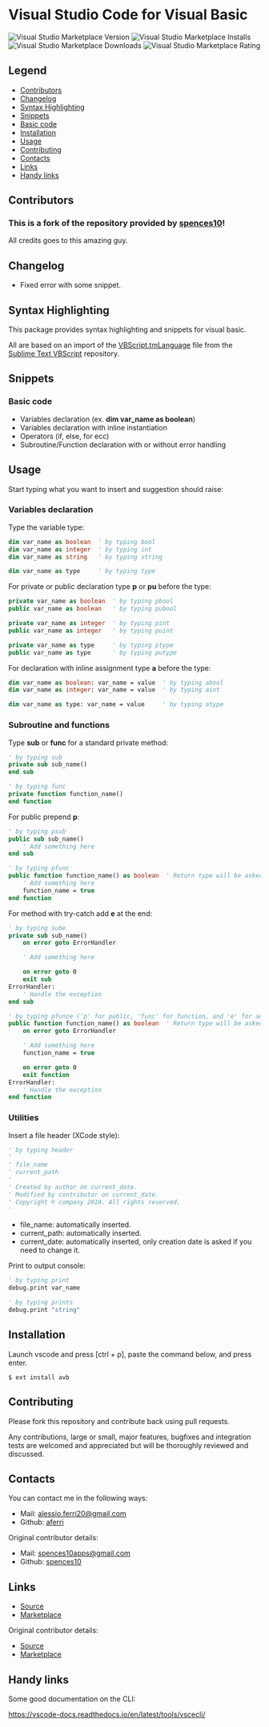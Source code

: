 # Visual Studio Code for Visual Basic

![Visual Studio Marketplace Version](https://img.shields.io/visual-studio-marketplace/v/aferri.avb?color=brightgreen&label=version&logo=visual-studio-code)
![Visual Studio Marketplace Installs](https://img.shields.io/visual-studio-marketplace/i/aferri.avb?color=blueviolet&label=installs&logo=visual-studio-code)
![Visual Studio Marketplace Downloads](https://img.shields.io/visual-studio-marketplace/d/aferri.avb?color=blue&label=downloads&logo=visual-studio-code)
![Visual Studio Marketplace Rating](https://img.shields.io/visual-studio-marketplace/r/aferri.avb?color=yellow&label=rating&logo=visual-studio-code)

## Legend
- [Contributors](#contributors)
- [Changelog](#changelog)
- [Syntax Highlighting](#syntax-highlighting)
- [Snippets](#snippets)
- [Basic code](#basic-code)
- [Installation](#installation)
- [Usage](#usage)
- [Contributing](#contributing)
- [Contacts](#contacts)
- [Links](#links)
- [Handy links](#handy-links)


## Contributors

### This is a fork of the repository provided by [spences10](https://github.com/spences10)!
All credits goes to this amazing guy.


## Changelog

- Fixed error with some snippet.


## Syntax Highlighting

This package provides syntax highlighting and snippets for visual basic.

All are based on an import of the [VBScript.tmLanguage](https://github.com/SublimeText/VBScript/blob/master/VBScript.tmLanguage)
file from the [Sublime Text VBScript](https://github.com/SublimeText/VBScript) repository.


## Snippets

### Basic code
- Variables declaration (ex. **dim var_name as boolean**)
- Variables declaration with inline instantiation
- Operators (if, else, for ecc)
- Subroutine/Function declaration with or without error handling

## Usage

Start typing what you want to insert and suggestion should raise:

### Variables declaration

Type the variable type:

```vb
dim var_name as boolean  ' by typing bool
dim var_name as integer  ' by typing int
dim var_name as string   ' by typing string

dim var_name as type     ' by typing type
```

For private or public declaration type **p** or **pu** before the type:

```vb
private var_name as boolean  ' by typing pbool
public var_name as boolean   ' by typing pubool

private var_name as integer  ' by typing pint
public var_name as integer   ' by typing puint

private var_name as type     ' by typing ptype
public var_name as type      ' by typing putype
```

For declaration with inline assignment type **a** before the type:

```vb
dim var_name as boolean: var_name = value  ' by typing abool
dim var_name as integer: var_name = value  ' by typing aint

dim var_name as type: var_name = value     ' by typing atype
```

### Subroutine and functions

Type **sub** or **func** for a standard private method:

```vb
' by typing sub
private sub sub_name()
end sub

' by typing func
private function function_name()
end function
```

For public prepend **p**:

```vb
' by typing psub
public sub sub_name()
    ' Add something here
end sub

' by typing pfunc
public function function_name() as boolean  ' Return type will be asked when inserting the snippet
    ' Add something here
    function_name = true
end function
```

For method with try-catch add **e** at the end:

```vb
' by typing sube
private sub sub_name()
    on error goto ErrorHandler

    ' Add something here

    on error goto 0
    exit sub
ErrorHandler:
    ' Handle the exception
end sub

' by typing pfunce ('p' for public, 'func' for function, and 'e' for add error handling)
public function function_name() as boolean  ' Return type will be asked when inserting the snippet
    on error goto ErrorHandler

    ' Add something here
    function_name = true

    on error goto 0
    exit function
ErrorHandler:
    ' Handle the exception
end function
```

### Utilities

Insert a file header (XCode style):

```vb
' by typing header
'
' file_name
' current_path
'
' Created by author on current_date.
' Modified by contributor on current_date.
' Copyright © company 2019. All rights reserved.
'
```
- file_name: automatically inserted.
- current_path: automatically inserted.
- current_date: automatically inserted, only creation date is asked if you need to change it.

Print to output console:

```vb
' by typing print
debug.print var_name

' by typing prints
debug.print "string"
```

## Installation

Launch vscode and press [ctrl + p], paste the command below, and press enter.

```
$ ext install avb
```

## Contributing

Please fork this repository and contribute back using pull requests.

Any contributions, large or small, major features, bugfixes and
integration tests are welcomed and appreciated but will be thoroughly
reviewed and discussed.

## Contacts

You can contact me in the following ways:
- Mail: [alessio.ferri20@gmail.com](mailto:alessio.ferri20@gmail.com)
- Github: [aferri](https://github.com/aferri-alstom)

Original contributor details:
- Mail: [spences10apps@gmail.com](mailto:spences10apps@gmail.com)
- Github: [spences10](https://github.com/spences10)

## Links

- [Source](https://github.com/aferri-alstom/vscode-vba)
- [Marketplace](https://marketplace.visualstudio.com/items?itemName=aferri.avb)

Original contributor details:
- [Source](https://github.com/spences10/vscode-vba)
- [Marketplace](https://marketplace.visualstudio.com/items?itemName=spences10.VBA)

## Handy links

Some good documentation on the CLI:

https://vscode-docs.readthedocs.io/en/latest/tools/vscecli/
